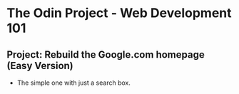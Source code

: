 # The Odin Project - Web Development 101

## Project: Rebuild the Google.com homepage (Easy Version)
- The simple one with just a search box.
